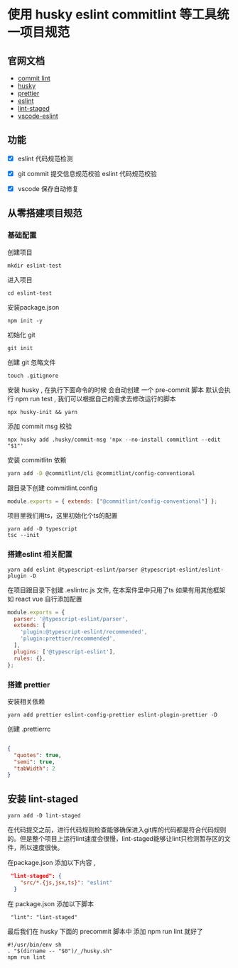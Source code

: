 # 使用 husky eslint commitlint 等工具统一项目规范

<!-- > 之前做的项目,大多都是通过脚手架直接生成的自带了 eslint commitlint 等开发的一些规范 ,  -->

## 官网文档

- [commit lint](https://commitlint.js.org/#/)
- [husky](https://typicode.github.io/husky/#/?id=automatic-recommended)
- [prettier](https://prettier.io/)
- [eslint](http://eslint.cn/docs/user-guide/command-line-interface)
- [lint-staged](https://github.com/okonet/lint-staged#readme)
- [vscode-eslint](https://github.com/Microsoft/vscode-eslint)


## 功能 

- [x] eslint 代码规范检测
- [x] git commit  提交信息规范校验 eslint 代码规范校验
- [x] vscode 保存自动修复


## 从零搭建项目规范

 
### 基础配置

创建项目

```
mkdir eslint-test 
```

进入项目
```
cd eslint-test 
```
安装package.json


```
npm init -y 
```

初始化 git

```
git init 
```

创建 git 忽略文件


```
touch .gitignore 
```

安装 husky , 在执行下面命令的时候 会自动创建 一个 pre-commit 脚本 默认会执行 npm run test , 我们可以根据自己的需求去修改运行的脚本
```
npx husky-init && yarn
```

添加 commit msg 校验

```
npx husky add .husky/commit-msg 'npx --no-install commitlint --edit "$1"'
```

安装 commitlitn 依赖
```bash
yarn add -D @commitlint/cli @commitlint/config-conventional
```

跟目录下创建 commitlint.config

```js
module.exports = { extends: ["@commitlint/config-conventional"] };

```

项目里我们用ts，这里初始化个ts的配置
```
yarn add -D typescript
tsc --init
```
### 搭建eslint 相关配置


```
yarn add eslint @typescript-eslint/parser @typescript-eslint/eslint-plugin -D
```

在项目跟目录下创建 .eslintrc.js 文件, 在本案件里中只用了ts 如果有用其他框架如 react vue 自行添加配置


```js
module.exports = {
  parser: '@typescript-eslint/parser',
  extends: [
    'plugin:@typescript-eslint/recommended',
    'plugin:prettier/recommended',
  ],
  plugins: ['@typescript-eslint'],
  rules: {},
};
```

### 搭建 prettier

安装相关依赖
```
yarn add prettier eslint-config-prettier eslint-plugin-prettier -D
```

创建 .prettierrc 

``` json

{
  "quotes": true,
  "semi": true,
  "tabWidth": 2
}

```


## 安装 lint-staged

```
yarn add -D lint-staged
```


在代码提交之前，进行代码规则检查能够确保进入git库的代码都是符合代码规则的。但是整个项目上运行lint速度会很慢，lint-staged能够让lint只检测暂存区的文件，所以速度很快。

在package.json 添加以下内容 , 

``` json  
 "lint-staged": {
    "src/*.{js,jsx,ts}": "eslint"
  }
```
在 package.json  添加以下脚本
```
 "lint": "lint-staged"
```
最后我们在 husky 下面的 precommit 脚本中 添加 npm run lint 就好了

```shell   .husky/pre-commit
#!/usr/bin/env sh
. "$(dirname -- "$0")/_/husky.sh"
npm run lint

```
